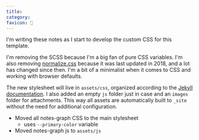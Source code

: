 ```yaml
---
title: 
category: 
favicon: 🎨
---
```


I'm writing these notes as I start to develop the custom CSS for this template.

I'm removing the SCSS because I'm a big fan of pure CSS variables. I'm also removing [normalize.css](https://github.com/necolas/normalize.css) because it was last updated in 2018, and a lot has changed since then. I'm a bit of a minimalist when it comes to CSS and working with browser defaults.

The new stylesheet will live in `assets/css`, organized according to the [Jekyll documentation](https://jekyllrb.com/docs/step-by-step/07-assets/). I also added an empty `js` folder just in case and an `images` folder for attachments. This way all assets are automatically built to `_site` without the need for additional configuration.

- Moved all notes-graph CSS to the main stylesheet
	- uses `--primary-color` variable
- Moved notes-graph js to `assets/js`